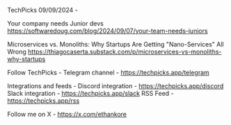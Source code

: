 TechPicks 09/09/2024 -

Your company needs Junior devs
https://softwaredoug.com/blog/2024/09/07/your-team-needs-juniors

Microservices vs. Monoliths: Why Startups Are Getting "Nano-Services" All Wrong
https://thiagocaserta.substack.com/p/microservices-vs-monoliths-why-startups

Follow TechPicks -
Telegram channel - https://techpicks.app/telegram

Integrations and feeds -
Discord integration - https://techpicks.app/discord
Slack integration - https://techpicks.app/slack
RSS Feed - https://techpicks.app/rss

Follow me on X - https://x.com/ethankore
